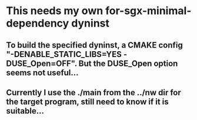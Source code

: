 # This needs my own for-sgx-minimal-dependency dyninst

## To build the specified dyninst, a CMAKE config "-DENABLE_STATIC_LIBS=YES -DUSE_Open=OFF". But the DUSE_Open option seems not useful...

## Currently I use the ./main from the ../nw dir for the target program, still need to know if it is suitable...
